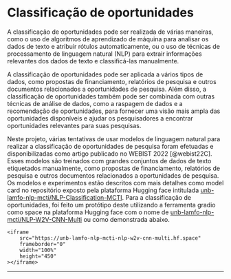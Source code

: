 # Classificação de oportunidades

A classificação de oportunidades pode ser realizada de várias maneiras, como o uso de algoritmos de aprendizado de máquina para analisar os dados de texto e atribuir rótulos automaticamente, ou o uso de técnicas de processamento de linguagem natural (NLP) para extrair informações relevantes dos dados de texto e classificá-las manualmente.

A classificação de oportunidades pode ser aplicada a vários tipos de dados, como propostas de financiamento, relatórios de pesquisa e outros documentos relacionados a oportunidades de pesquisa. Além disso, a classificação de oportunidades também pode ser combinada com outras técnicas de análise de dados, como a raspagem de dados e a recomendação de oportunidades, para fornecer uma visão mais ampla das oportunidades disponíveis e ajudar os pesquisadores a encontrar oportunidades relevantes para suas pesquisas.

Neste projeto, várias tentativas de usar modelos de linguagem natural para realizar a classificação de oportunidades de pesquisa foram efetuadas e disponibilizadas como artigo publicado no WEBIST 2022 [@webist22C]. Esses modelos são treinados com grandes conjuntos de dados de texto etiquetados manualmente, como propostas de financiamento, relatórios de pesquisa e outros documentos relacionados a oportunidades de pesquisa. Os modelos e experimentos estão descritos com mais detalhes como model card no repositório exposto pela plataforma Hugging face intitulada [unb-lamfo-nlp-mcti/NLP-Classification-MCTI](https://huggingface.co/unb-lamfo-nlp-mcti/NLP-Classification-MCTI). Para a classificação de oportunidades, foi feito um protótipo deste utilizando a ferramenta gradio como space na plataforma Hugging face com o nome de [unb-lamfo-nlp-mcti/NLP-W2V-CNN-Multi](https://huggingface.co/spaces/unb-lamfo-nlp-mcti/NLP-W2V-CNN-Multi) ou como demonstrada abaixo.


```{=html}
<iframe
	src="https://unb-lamfo-nlp-mcti-nlp-w2v-cnn-multi.hf.space"
	frameborder="0"
	width="100%"
	height="450"
></iframe>
```

---

